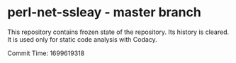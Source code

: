 # perl-net-ssleay - master branch

This repository contains frozen state of the repository.
Its history is cleared. It is used only for static code
analysis with Codacy.

Commit Time: 1699619318